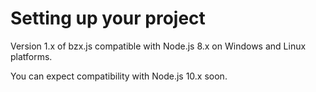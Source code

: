 # Setting up your project

Version 1.x of bzx.js compatible with Node.js 8.x on Windows and Linux platforms.

You can expect compatibility with Node.js 10.x soon.
